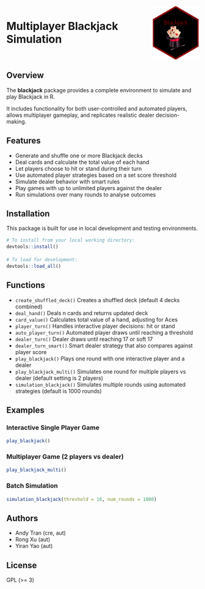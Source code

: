 <div style="display: flex; justify-content: space-between; align-items: center;">
  <h1 style="margin: 0;">Multiplayer Blackjack Simulation</h1>
  <img src="logo/blackjack_sticker.png" width="120" style="margin-left: 20px;" />
</div>


## Overview

The **blackjack** package provides a complete environment to simulate and play Blackjack in R.

It includes functionality for both user-controlled and automated players, allows multiplayer gameplay, and replicates realistic dealer decision-making.

## Features

-   Generate and shuffle one or more Blackjack decks
-   Deal cards and calculate the total value of each hand
-   Let players choose to hit or stand during their turn
-   Use automated player strategies based on a set score threshold
-   Simulate dealer behavior with smart rules
-   Play games with up to unlimited players against the dealer
-   Run simulations over many rounds to analyse outcomes

## Installation

This package is built for use in local development and testing environments.

``` r
# To install from your local working directory:
devtools::install()

# To load for development:
devtools::load_all()
```

## Functions

-   `create_shuffled_deck()` Creates a shuffled deck (default 4 decks combined)
-   `deal_hand()` Deals n cards and returns updated deck
-   `card_value()` Calculates total value of a hand, adjusting for Aces
-   `player_turn()` Handles interactive player decisions: hit or stand
-   `auto_player_turn()` Automated player draws until reaching a threshold
-   `dealer_turn()` Dealer draws until reaching 17 or soft 17
-   `dealer_turn_smart()` Smart dealer strategy that also compares against player score
-   `play_blackjack()` Plays one round with one interactive player and a dealer
-   `play_blackjack_multi()` Simulates one round for multiple players vs dealer (default setting is 2 players)
-   `simulation_blackjack()` Simulates multiple rounds using automated strategies (default is 1000 rounds)

## Examples

### Interactive Single Player Game

``` r
play_blackjack()
```

### Multiplayer Game (2 players vs dealer)

``` r
play_blackjack_multi()
```

### Batch Simulation

``` r
simulation_blackjack(threshold = 16, num_rounds = 1000)
```

## Authors

-   Andy Tran (cre, aut)
-   Rong Xu (aut)
-   Yiran Yao (aut)

## License

GPL (\>= 3)
